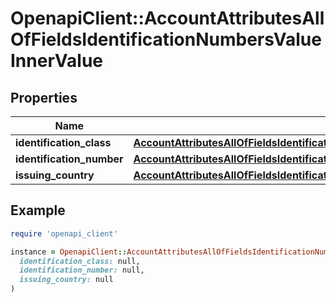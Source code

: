 # OpenapiClient::AccountAttributesAllOfFieldsIdentificationNumbersValueInnerValue

## Properties

| Name | Type | Description | Notes |
| ---- | ---- | ----------- | ----- |
| **identification_class** | [**AccountAttributesAllOfFieldsIdentificationNumbersValueInnerValueIdentificationClass**](AccountAttributesAllOfFieldsIdentificationNumbersValueInnerValueIdentificationClass.md) |  | [optional] |
| **identification_number** | [**AccountAttributesAllOfFieldsIdentificationNumbersValueInnerValueIdentificationClass**](AccountAttributesAllOfFieldsIdentificationNumbersValueInnerValueIdentificationClass.md) |  | [optional] |
| **issuing_country** | [**AccountAttributesAllOfFieldsIdentificationNumbersValueInnerValueIdentificationClass**](AccountAttributesAllOfFieldsIdentificationNumbersValueInnerValueIdentificationClass.md) |  | [optional] |

## Example

```ruby
require 'openapi_client'

instance = OpenapiClient::AccountAttributesAllOfFieldsIdentificationNumbersValueInnerValue.new(
  identification_class: null,
  identification_number: null,
  issuing_country: null
)
```


